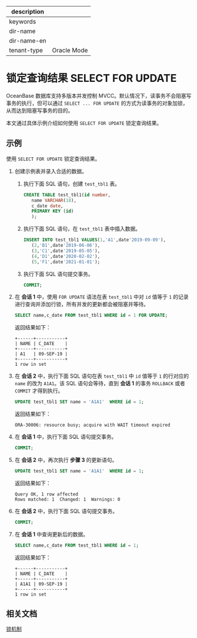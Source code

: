 |description||
|---|---|
|keywords||
|dir-name||
|dir-name-en||
|tenant-type|Oracle Mode|

# 锁定查询结果 SELECT FOR UPDATE

OceanBase 数据库支持多版本并发控制 MVCC。默认情况下，读事务不会阻塞写事务的执行，但可以通过 `SELECT ... FOR UPDATE` 的方式为读事务的对象加锁，从而达到阻塞写事务的目的。

本文通过具体示例介绍如何使用 `SELECT FOR UPDATE` 锁定查询结果。

## 示例

使用 `SELECT FOR UPDATE` 锁定查询结果。

1. 创建示例表并录入合适的数据。

   1. 执行下面 SQL 语句，创建 `test_tbl1` 表。

      ```sql
      CREATE TABLE test_tbl1(id number,
         name VARCHAR(18),
         c_date date,
         PRIMARY KEY (id)
         );
      ```

   2. 执行下面 SQL 语句，在 `test_tbl1` 表中插入数据。

      ```sql
      INSERT INTO test_tbl1 VALUES(1,'A1',date'2019-09-09'),
         (2,'B1',date'2019-06-06'),
         (3,'C1',date'2019-05-05'),
         (4,'D1',date'2020-02-02'),
         (5,'F1',date'2021-01-01');
      ```

   3. 执行下面 SQL 语句提交事务。

      ```sql
      COMMIT;
      ```

2. 在 **会话 1** 中，使用 `FOR UPDATE` 语法在表 `test_tbl1` 中对 `id` 值等于 `1` 的记录进行查询并添加行锁，所有并发的更新都会被阻塞并等待。

   ```sql
   SELECT name,c_date FROM test_tbl1 WHERE id = 1 FOR UPDATE;
   ```

   返回结果如下：

   ```shell
   +------+-----------+
   | NAME | C_DATE    |
   +------+-----------+
   | A1   | 09-SEP-19 |
   +------+-----------+
   1 row in set
   ```

3. 在 **会话 2** 中，执行下面 SQL 语句在表 `test_tbl1` 中 `id` 值等于 `1` 的行对应的 `name` 的改为 `A1A1`。该 SQL 语句会等待，直到 **会话 1** 的事务 `ROLLBACK` 或者 `COMMIT` 才得到执行。

   ```sql
   UPDATE test_tbl1 SET name = 'A1A1'  WHERE id = 1;
   ```

   返回结果如下：

   ```shell
   ORA-30006: resource busy; acquire with WAIT timeout expired
   ```

4. 在 **会话 1** 中，执行下面 SQL 语句提交事务。

   ```sql
   COMMIT;
   ```

5. 在 **会话 2** 中，再次执行 **步骤 3** 的更新语句。

   ```sql
   UPDATE test_tbl1 SET name = 'A1A1'  WHERE id = 1;
   ```

   返回结果如下：

   ```shell
   Query OK, 1 row affected
   Rows matched: 1  Changed: 1  Warnings: 0
   ```

6. 在 **会话 2** 中，执行下面 SQL 语句提交事务。

   ```sql
   COMMIT;
   ```

7. 在 **会话 1** 中查询更新后的数据。

   ```sql
   SELECT name,c_date FROM test_tbl1 WHERE id = 1;
   ```

   返回结果如下：

   ```shell
   +------+-----------+
   | NAME | C_DATE    |
   +------+-----------+
   | A1A1 | 09-SEP-19 |
   +------+-----------+
   1 row in set
   ```

## 相关文档

[锁机制](../../../../700.reference/100.oceanbase-database-concepts/800.transaction-management/200.transaction-concurrency-and-consistency/300.concurrency-control/200.lock-mechanism.md)
